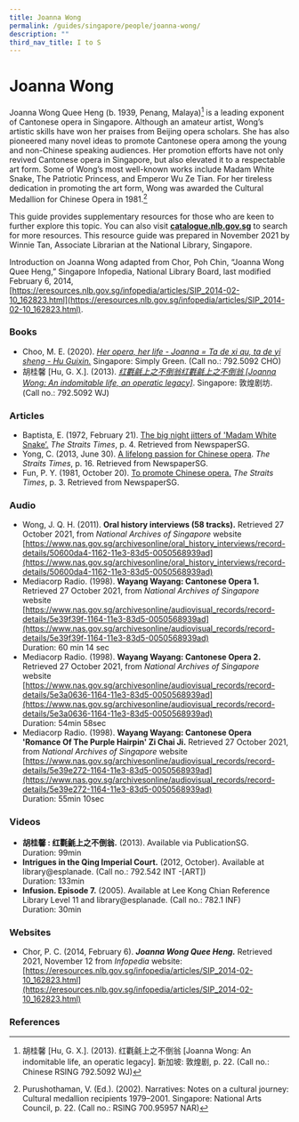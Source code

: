 ```yaml
---
title: Joanna Wong
permalink: /guides/singapore/people/joanna-wong/
description: ""
third_nav_title: I to S
---
```

# Joanna Wong
Joanna Wong Quee Heng (b. 1939, Penang, Malaya)[^1] is a leading exponent of Cantonese opera in Singapore. Although an amateur artist, Wong’s artistic skills have won her praises from Beijing opera scholars. She has also pioneered many novel ideas to promote Cantonese opera among the young and non-Chinese speaking audiences. Her promotion efforts have not only revived Cantonese opera in Singapore, but also elevated it to a respectable art form. Some of Wong’s most well-known works include Madam White Snake, The Patriotic Princess, and Emperor Wu Ze Tian. For her tireless dedication in promoting the art form, Wong was awarded the Cultural Medallion for Chinese Opera in 1981.[^2]

[^1]: 胡桂馨 [Hu, G. X.]. (2013). 红氍毹上之不倒翁 [Joanna Wong: An indomitable life, an operatic legacy]. 新加坡: 敦煌剧, p. 22. (Call no.: Chinese RSING 792.5092 WJ)

[^2]: Purushothaman, V. (Ed.). (2002). Narratives: Notes on a cultural journey: Cultural medallion recipients 1979–2001. Singapore: National Arts Council, p. 22. (Call no.: RSING 700.95957 NAR)

This guide provides supplementary resources for those who are keen to further explore this topic. You can also visit [**catalogue.nlb.gov.sg**](https://catalogue.nlb.gov.sg) to search for more resources. This resource guide was prepared in November 2021 by Winnie Tan, Associate Librarian at the National Library, Singapore.

Introduction on Joanna Wong adapted from Chor, Poh Chin, “Joanna Wong Quee Heng,” Singapore Infopedia, National Library Board, last modified February 6, 2014, [https://eresources.nlb.gov.sg/infopedia/articles/SIP_2014-02-10_162823.html](https://eresources.nlb.gov.sg/infopedia/articles/SIP_2014-02-10_162823.html).



### Books

* Choo, M. E. (2020).  *[Her opera, her life - Joanna = Ta de xi qu, ta de yi sheng - Hu Guixin.](http://eservice.nlb.gov.sg/item_holding_s.aspx?bid=204463596)* Singapore: Simply Green. (Call no.: 792.5092 CHO)
* 胡桂馨 [Hu, G. X.]. (2013). *[红氍毹上之不倒翁红氍毹上之不倒翁 [Joanna Wong: An indomitable life, an operatic legacy]](http://eservice.nlb.gov.sg/item_holding_s.aspx?bid=200135206)*. Singapore: 敦煌剧坊. (Call no.: 792.5092 WJ)

### Articles
* Baptista, E. (1972, February 21). [The big night jitters of 'Madam White Snake’.](https://eresources.nlb.gov.sg/newspapers/Digitised/Article/straitstimes19720221-1.2.8.6) *The Straits Times*, p. 4. Retrieved from NewspaperSG.
* Yong, C. (2013, June 30). [A lifelong passion for Chinese opera](https://eresources.nlb.gov.sg/newspapers/Digitised/Article/straitstimes20130630-1.2.15.4). *The Straits Times*, p. 16. Retrieved from NewspaperSG.
* Fun, P. Y. (1981, October 20). [To promote Chinese opera.](https://eresources.nlb.gov.sg/newspapers/Digitised/Article/straitstimes19811020-1.2.108.6.2) *The Straits Times*, p. 3. Retrieved from NewspaperSG.

### Audio
* Wong, J. Q. H. (2011). **Oral history interviews (58 tracks).** Retrieved 27 October 2021, from *National Archives of Singapore* website [https://www.nas.gov.sg/archivesonline/oral_history_interviews/record-details/50600da4-1162-11e3-83d5-0050568939ad](https://www.nas.gov.sg/archivesonline/oral_history_interviews/record-details/50600da4-1162-11e3-83d5-0050568939ad)
*  Mediacorp Radio. (1998). **Wayang Wayang: Cantonese Opera 1.** Retrieved 27 October 2021, from *National Archives of Singapore* website [https://www.nas.gov.sg/archivesonline/audiovisual_records/record-details/5e39f39f-1164-11e3-83d5-0050568939ad](https://www.nas.gov.sg/archivesonline/audiovisual_records/record-details/5e39f39f-1164-11e3-83d5-0050568939ad) <br>Duration: 60 min 14 sec
*  Mediacorp Radio. (1998). **Wayang Wayang: Cantonese Opera 2.** Retrieved 27 October 2021, from *National Archives of Singapore* website [https://www.nas.gov.sg/archivesonline/audiovisual_records/record-details/5e3a0636-1164-11e3-83d5-0050568939ad](https://www.nas.gov.sg/archivesonline/audiovisual_records/record-details/5e3a0636-1164-11e3-83d5-0050568939ad) <br>Duration: 54min 58sec
*  Mediacorp Radio. (1998). **Wayang Wayang: Cantonese Opera 'Romance Of The Purple Hairpin' Zi Chai Ji.** Retrieved 27 October 2021, from *National Archives of Singapore* website [https://www.nas.gov.sg/archivesonline/audiovisual_records/record-details/5e39e272-1164-11e3-83d5-0050568939ad](https://www.nas.gov.sg/archivesonline/audiovisual_records/record-details/5e39e272-1164-11e3-83d5-0050568939ad) <br>Duration: 55min 10sec

### Videos
* **胡桂馨 : 红氍毹上之不倒翁.** (2013). Available via PublicationSG. <br>Duration: 99min
* **Intrigues in the Qing Imperial Court.** (2012, October). Available at library@esplanade. (Call no.: 792.542 INT -[ART]) <br>Duration: 133min
* **Infusion. Episode 7.** (2005). Available at Lee Kong Chian Reference Library Level 11 and library@esplanade. (Call no.: 782.1 INF) <br>Duration: 30min

### Websites
* Chor, P. C. (2014, February 6). ***Joanna Wong Quee Heng.*** Retrieved 2021, November 12 from *Infopedia* website: [https://eresources.nlb.gov.sg/infopedia/articles/SIP_2014-02-10_162823.html](https://eresources.nlb.gov.sg/infopedia/articles/SIP_2014-02-10_162823.html)

### References